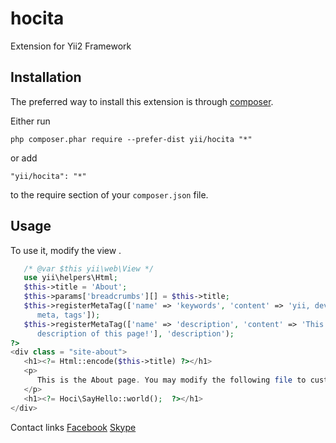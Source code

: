 # hocita
Extension for Yii2 Framework

Installation
------------

The preferred way to install this extension is through [composer](http://getcomposer.org/download/).

Either run

```
php composer.phar require --prefer-dist yii/hocita "*"
```

or add

```
"yii/hocita": "*"
```

to the require section of your `composer.json` file.



Usage
-----
To use it, modify the view .
````php
   /* @var $this yii\web\View */
   use yii\helpers\Html;
   $this->title = 'About';
   $this->params['breadcrumbs'][] = $this->title;
   $this->registerMetaTag(['name' => 'keywords', 'content' => 'yii, developing, views,
      meta, tags']);
   $this->registerMetaTag(['name' => 'description', 'content' => 'This is the
      description of this page!'], 'description');
?>
<div class = "site-about">
   <h1><?= Html::encode($this->title) ?></h1>
   <p>
      This is the About page. You may modify the following file to customize its content:
   </p>
   <h1><?= Hoci\SayHello::world();  ?></h1>
</div>
````

Contact links
[Facebook](https://www.facebook.com/kris.top.50)
[Skype](thangtk2)
